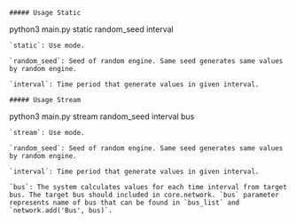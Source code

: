 ```
##### Usage Static
```
python3 main.py static random_seed interval
```
`static`: Use mode.

`random_seed`: Seed of random engine. Same seed generates same values by random engine.

`interval`: Time period that generate values in given interval.

##### Usage Stream

```
python3 main.py stream random_seed interval bus

```
`stream`: Use mode.

`random_seed`: Seed of random engine. Same seed generates same values by random engine.

`interval`: Time period that generate values in given interval.

`bus`: The system calculates values for each time interval from target bus. The target bus should included in core.network. `bus` parameter represents name of bus that can be found in `bus_list` and `network.add('Bus', bus)`.
